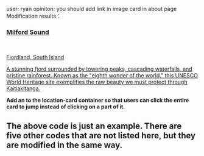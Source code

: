 user: ryan
opiniton: you should add link in image card in about page
Modification results：
        <div class="location-card">
            **<a href="https://en.wikipedia.org/wiki/Milford_Sound" target="_blank">**
                <div class="location-image milford-sound"></div> 
                    <div class="location-content">
                        <h3>Milford Sound</h3>       
                        <p class="location-region">Fiordland, South Island</p>
                        <p class="location-description">A stunning fjord surrounded by towering peaks, cascading waterfalls, and pristine rainforest. Known as the "eighth wonder of the world," this UNESCO World Heritage site exemplifies the raw beauty we must protect through Kaitiakitanga.</p>
                    </div>
            **</a>**
        </div>

**Add an <a> to the location-card container so that users can click the entire card to jump instead of clicking on a part of it.**

**The above code is just an example. There are five other codes that are not listed here, but they are modified in the same way.**
-----------------------------------------------------------------------------